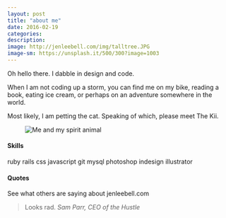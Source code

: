 ```yaml
---
layout: post
title: "about me"
date: 2016-02-19
categories:
description:
image: http://jenleebell.com/img/talltree.JPG
image-sm: https://unsplash.it/500/300?image=1003
---
```

Oh hello there. I dabble in design and code.

When I am not coding up a storm, you can find me on my bike, reading a book, eating ice cream, or perhaps on an adventure somewhere in the world.

Most likely, I am petting the cat. Speaking of which, please meet The Kii.

<figure>
<img src="http://jenleebell.com/img/mika.jpg" alt="Me and my spirit animal"/>
</figure>

<h4>Skills</h4>
ruby rails css javascript git mysql photoshop indesign illustrator



<h4>Quotes</h4>
See what others are saying about jenleebell.com

<blockquote>
  Looks rad.
  <cite>Sam Parr, CEO of the Hustle</cite>
</blockquote>
